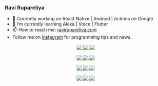 ### Ravi Rupareliya

- 🔭 Currently working on React Native | Android | Actions on Google
- 🌱 I’m currently learning Alexa | Voice | Flutter
- 📫 How to reach me: [ravirupareliya.com](https://ravirupareliya.com)
- Follow me on [Instagram](https://www.instagram.com/ravi.rupareliya/) for programming tips and news.

<a href="https://www.instagram.com/ravi.rupareliya/" target="_blank">
<!-- insta-feed:START-->
<p align="center">
<img align="center" src=https://scontent-atl3-1.cdninstagram.com/v/t51.2885-15/e35/s150x150/122425343_1572645589603046_1626634953961554534_n.jpg?_nc_ht=scontent-atl3-1.cdninstagram.com&_nc_cat=102&_nc_ohc=oi8ogYQgXTYAX-eoJlk&tp=1&oh=9570b866bdf6533d6058a63e187fb9de&oe=601319C1 />
<img align="center" src=https://scontent-atl3-1.cdninstagram.com/v/t51.2885-15/e35/s150x150/119738360_171946631175661_8308691936849414239_n.jpg?_nc_ht=scontent-atl3-1.cdninstagram.com&_nc_cat=101&_nc_ohc=KUtWXZsxQMkAX_C1cni&tp=1&oh=4b8bfa3c9738906b37e800bc9addec19&oe=60160A5D />
<img align="center" src=https://scontent-atl3-1.cdninstagram.com/v/t51.2885-15/e35/s150x150/119471335_3325605627530848_5783608158621298966_n.jpg?_nc_ht=scontent-atl3-1.cdninstagram.com&_nc_cat=104&_nc_ohc=hEti1nOv65wAX8Bx-Y-&tp=1&oh=70c0ba5c73b3164947c1214fc51dd243&oe=60168701 />
</p>
<p align="center">
<img align="center" src=https://scontent-atl3-1.cdninstagram.com/v/t51.2885-15/e35/s150x150/118735524_155532192843864_2438830621806811548_n.jpg?_nc_ht=scontent-atl3-1.cdninstagram.com&_nc_cat=100&_nc_ohc=o_U5pQj_bIsAX86HZYf&tp=1&oh=09d08615dac0b751ae1c7ba47f5799a5&oe=6014536E />
<img align="center" src=https://scontent-atl3-1.cdninstagram.com/v/t51.2885-15/e35/s150x150/118358282_793232521422249_4194198869826492121_n.jpg?_nc_ht=scontent-atl3-1.cdninstagram.com&_nc_cat=109&_nc_ohc=u9-8ZWrLyQYAX-N_cvg&tp=1&oh=674cfdd9fc21f551deeb1452808172e1&oe=6013243C />
<img align="center" src=https://scontent-atl3-1.cdninstagram.com/v/t51.2885-15/e35/s150x150/118083536_653646245259286_4437462516989252087_n.jpg?_nc_ht=scontent-atl3-1.cdninstagram.com&_nc_cat=110&_nc_ohc=IEJcRMeZlwQAX-BGDU3&tp=1&oh=ec83cb9bbbe98525019a4e4d01a834ee&oe=601393DC />
</p>
<p align="center">
<img align="center" src=https://scontent-atl3-1.cdninstagram.com/v/t51.2885-15/e35/s150x150/118175330_604822603490734_6882222491011634628_n.jpg?_nc_ht=scontent-atl3-1.cdninstagram.com&_nc_cat=110&_nc_ohc=ZIhjUGpRvAMAX83WS0g&tp=1&oh=6d99251adf89df2004fb7c582f72fa83&oe=6015BD77 />
<img align="center" src=https://scontent-atl3-1.cdninstagram.com/v/t51.2885-15/e35/s150x150/117801930_118850686597100_8281062695853943386_n.jpg?_nc_ht=scontent-atl3-1.cdninstagram.com&_nc_cat=108&_nc_ohc=X-jAs4d0kKMAX8TNMVe&tp=1&oh=3b9397b0cd27194852f90aabc40a2eeb&oe=60162F40 />
<img align="center" src=https://scontent-atl3-1.cdninstagram.com/v/t51.2885-15/e35/s150x150/117867292_2771207523148452_3241414180657952736_n.jpg?_nc_ht=scontent-atl3-1.cdninstagram.com&_nc_cat=100&_nc_ohc=hWRFj1UEisAAX9iKat4&tp=1&oh=6f137cd1564edecb470510a57c673d11&oe=6015C7A1 />
</p>
<p align="center">
<img align="center" src=https://scontent-atl3-1.cdninstagram.com/v/t51.2885-15/e35/s150x150/117931678_793632161399712_7562658963115355616_n.jpg?_nc_ht=scontent-atl3-1.cdninstagram.com&_nc_cat=100&_nc_ohc=kZWI87-WMbsAX_4mGCB&tp=1&oh=9cd509db1bd8c0ee7560d0db886b8702&oe=6013D2B7 />
<img align="center" src=https://scontent-atl3-1.cdninstagram.com/v/t51.2885-15/e35/s150x150/117747115_220949032661980_1081920512424702093_n.jpg?_nc_ht=scontent-atl3-1.cdninstagram.com&_nc_cat=104&_nc_ohc=XoXGHvEhXe0AX8XqyUU&tp=1&oh=e5532f5e02153e1e6b12041dfd5ac4b7&oe=60153F16 />
<img align="center" src=https://scontent-atl3-1.cdninstagram.com/v/t51.2885-15/e35/s150x150/117564950_167171931547080_7523565149947571776_n.jpg?_nc_ht=scontent-atl3-1.cdninstagram.com&_nc_cat=100&_nc_ohc=so5Xt30jnp8AX_pXigM&tp=1&oh=92e022a600a119553ed94b57bfaded4e&oe=60146F5D />
</p>

<!-- insta-feed:END-->
</a>
